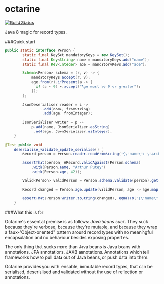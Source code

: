 octarine
========

[![Build Status](https://travis-ci.org/poetix/octarine.svg?branch=master)](https://travis-ci.org/poetix/octarine)

Java 8 magic for record types.

###Quick start

```java
public static interface Person {
        static final KeySet mandatoryKeys = new KeySet();
        static final Key<String> name = mandatoryKeys.add("name");
        static final Key<Integer> age = mandatoryKeys.add("age");

        Schema<Person> schema = (r, v) -> {
            mandatoryKeys.accept(r, v);
            age.from(r).ifPresent(a -> {
              if (a < 0) v.accept("Age must be 0 or greater");
            });
        };

        JsonDeserialiser reader = i ->
                i.add(name, fromString)
                 .add(age, fromInteger);

        JsonSerialiser writer = p ->
            p.add(name, JsonSerialiser.asString)
             .add(age, JsonSerialiser.asInteger);
    }
```

```java
@Test public void
    deserialise_validate_update_serialise() {
        Record person = Person.reader.readFromString("{\"name\": \"Arthur Putey\", \"age\": 42}");

        assertThat(person, ARecord.validAgainst(Person.schema)
            .with(Person.name, "Arthur Putey")
            .with(Person.age, 42));

        Valid<Person> validPerson = Person.schema.validate(person).get();

        Record changed = Person.age.update(validPerson, age -> age.map(a -> a + 1));

        assertThat(Person.writer.toString(changed), equalTo("{\"name\":\"Arthur Putey\",\"age\":43}"));
    }
```

###What this is for

Octarine's essential premise is as follows: *Java beans suck*. They suck because they're verbose, because they're mutable, and because they wrap a faux-"Object-oriented" pattern around record types with no meaningful encapsulation and no behaviour besides exposing properties.

The only thing that sucks more than Java beans is Java beans with annotations. JPA annotations. JAXB annotations. Annotations which tell frameworks how to pull data out of Java beans, or push data into them.

Octarine provides you with lensable, immutable record types, that can be serialised, deserialised and validated without the use of reflection or annotations.

